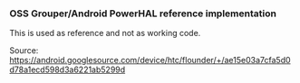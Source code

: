 ### OSS Grouper/Android PowerHAL reference implementation

This is used as reference and not as working code.

Source:
https://android.googlesource.com/device/htc/flounder/+/ae15e03a7cfa5d0d78a1ecd598d3a6221ab5299d
